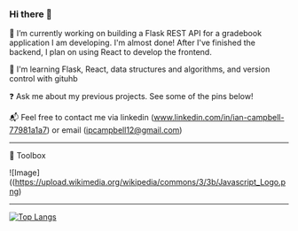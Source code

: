 ### Hi there 👋

<!--
**ipcampbell12/ipcampbell12** is a ✨ _special_ ✨ repository because its `README.md` (this file) appears on your GitHub profile.

-->


🔭 I’m currently working on building a Flask REST API for a gradebook application I am developing. I'm almost done! After I've finished the backend, I plan on using React to develop the frontend. 

🧐 I'm learning Flask, React, data structures and algorithms, and version control with gituhb 

❓ Ask me about my previous projects. See some of the pins below!

📬 Feel free to contact me via linkedin (www.linkedin.com/in/ian-campbell-77981a1a7) or email (ipcampbell12@gmail.com) 

---

🧰 Toolbox

![Image]((https://upload.wikimedia.org/wikipedia/commons/3/3b/Javascript_Logo.png)




---



[![Top Langs](https://github-readme-stats.vercel.app/api/top-langs/?username=ipcampbell12)](https://github.com/anuraghazra/github-readme-stats)
